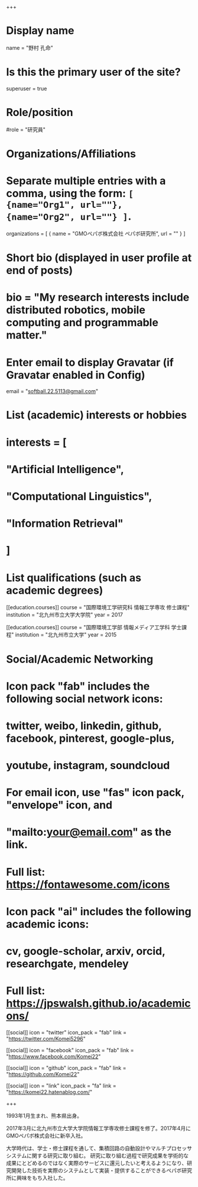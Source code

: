 +++
# Display name
name = "野村 孔命"

# Is this the primary user of the site?
superuser = true

# Role/position
#role = "研究員"

# Organizations/Affiliations
#   Separate multiple entries with a comma, using the form: `[ {name="Org1", url=""}, {name="Org2", url=""} ]`.
organizations = [ { name = "GMOペパボ株式会社 ペパボ研究所", url = "" } ]

# Short bio (displayed in user profile at end of posts)
# bio = "My research interests include distributed robotics, mobile computing and programmable matter."

# Enter email to display Gravatar (if Gravatar enabled in Config)
email = "softball.22.5113@gmail.com"

# List (academic) interests or hobbies
# interests = [
#   "Artificial Intelligence",
#   "Computational Linguistics",
#   "Information Retrieval"
# ]

# List qualifications (such as academic degrees)
 [[education.courses]]
   course = "国際環境工学研究科 情報工学専攻 修士課程"
   institution = "北九州市立大学大学院"
   year = 2017

 [[education.courses]]
   course = "国際環境工学部 情報メディア工学科 学士課程"
   institution = "北九州市立大学"
   year = 2015

# Social/Academic Networking
#
# Icon pack "fab" includes the following social network icons:
#
#   twitter, weibo, linkedin, github, facebook, pinterest, google-plus,
#   youtube, instagram, soundcloud
#
#   For email icon, use "fas" icon pack, "envelope" icon, and
#   "mailto:your@email.com" as the link.
#
#   Full list: https://fontawesome.com/icons
#
# Icon pack "ai" includes the following academic icons:
#
#   cv, google-scholar, arxiv, orcid, researchgate, mendeley
#
#   Full list: https://jpswalsh.github.io/academicons/

[[social]]
  icon = "twitter"
  icon_pack = "fab"
  link = "https://twitter.com/Komei5296"

[[social]]
  icon = "facebook"
  icon_pack = "fab"
  link = "https://www.facebook.com/Komei22"

[[social]]
  icon = "github"
  icon_pack = "fab"
  link = "https://github.com/Komei22"

[[social]]
  icon = "link"
  icon_pack = "fa"
  link = "https://komei22.hatenablog.com/"

+++

1993年1月生まれ、熊本県出身。

2017年3月に北九州市立大学大学院情報工学専攻修士課程を修了。2017年4月にGMOペパボ株式会社に新卒入社。

大学時代は、学士・修士課程を通して、集積回路の自動設計やマルチプロセッサシステムに関する研究に取り組む。
研究に取り組む過程で研究成果を学術的な成果にとどめるのではなく実際のサービスに還元したいと考えるようになり、研究開発した技術を実際のシステムとして実装・提供することができるペパボ研究所に興味をもち入社した。

